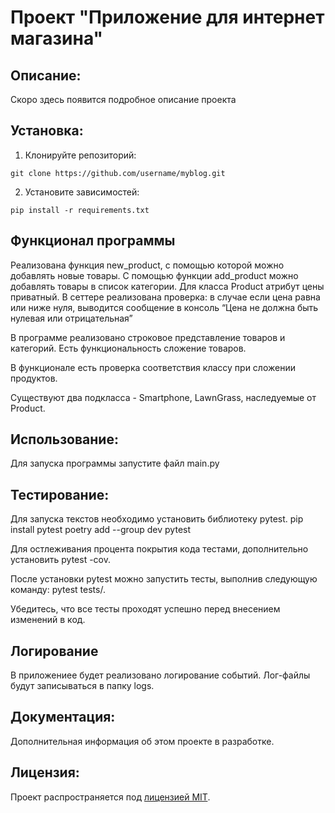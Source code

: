 # Проект "Приложение для интернет магазина"

## Описание:
Скоро здесь появится подробное описание проекта


## Установка:

1. Клонируйте репозиторий:
```
git clone https://github.com/username/myblog.git
```

2. Установите зависимостей:
```
pip install -r requirements.txt
```
## Функционал программы
Реализована функция new_product, с помощью которой можно добавлять новые товары.
С помощью функции add_product можно добавлять товары в список категории.
Для класса Product атрибут цены приватный.
В сеттере реализована проверка: в случае если цена равна или ниже нуля, выводится сообщение в консоль 
“Цена не должна быть нулевая или отрицательная”

В программе реализовано строковое представление товаров и категорий.
Есть функциональность сложение товаров.

В функционале есть проверка соответствия классу при сложении продуктов.

Существуют два подкласса - Smartphone, LawnGrass, наследуемые от Product.

## Использование:
Для запуска программы запустите файл main.py

## Тестирование:

Для запуска текстов необходимо установить библиотеку pytest.
pip install pytest
poetry add --group dev pytest

Для остлеживания процента покрытия кода тестами, 
дополнительно установить pytest -cov.

После установки pytest можно запустить тесты, выполнив следующую команду:
pytest tests/.

Убедитесь, что все тесты проходят успешно перед внесением изменений в код.

## Логирование

В приложениее будет реализовано логирование событий.
Лог-файлы будут записываться в папку logs.

## Документация:

Дополнительная информация об этом проекте в разработке.

## Лицензия:

Проект распространяется под [лицензией MIT](LICENSE).
